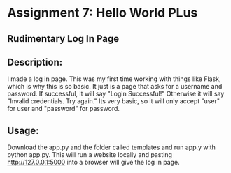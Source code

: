 # Assignment 7: Hello World PLus

## Rudimentary Log In Page

## Description:
I made a log in page. This was my first time working with things like Flask, which is why this is so basic. It just is a page that asks for a username and password. If successful, it will say "Login Successful!" Otherwise it will say "Invalid credentials. Try again." Its very basic, so it will only accept "user" for user and "password" for password.

## Usage: 
Download the app.py and the folder called templates and run app.y with python app.py.
This will run a website locally and pasting http://127.0.0.1:5000 into a browser will give the log in page.
